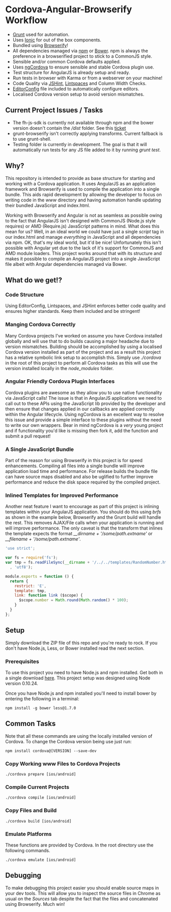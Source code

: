 Cordova-Angular-Browserify Workflow
===================================

* [Grunt](http://gruntjs.com/) used for automation.
* Uses [Ionic](http://ionicframework.com/) for out of the box components.
* Bundled using [Browserify](http://browserify.org/)!
* All dependencies managed via [npm](https://www.npmjs.org/) or 
[Bower](http://bower.io/). npm is always the preference in a 
browserified project to stick to a CommonJS style.
* Sensible and/or common Cordova defaults applied.
* Uses [ngCordova](http://ngcordova.com/) to ensure sensible and stable
 Cordova plugin use.
* Test structure for AngularJS is already setup and ready.
* Run tests in browser with Karma or from a webserver on your machine!
* Code Quality via [JSHint](http://www.jshint.com/docs/), 
[Lintspaces](lintspaces) and Column Width Checks.
* [EditorConfig](http://editorconfig.org/) file included to automatically 
configure editors.
* Localised Cordova version setup to avoid version mismatches.

## Current Project Issues / Tasks
* The fh-js-sdk is currently not available through npm and the bower version 
doesn't contain the _/dist_ folder. See this 
[ticket](https://github.com/feedhenry/fh-js-sdk/pull/86)
* grunt-browserify isn't correctly applying transforms. Current fallback is to 
use grunt-shell.
* Testing folder is currently in development. The goal is that it will 
automatically run tests for any JS file added to it by running *grunt test*.

## Why?

This repository is intended to provide as base structure for starting 
and working with a Cordova application. It uses AngularJS as an application 
framework and Browserify is used to compile the application into a single 
bundle. This aids rapid development by allowing the developer to focus on 
writing code in the _www_ directory and having automation handle updating their 
bundled JavaScript and index.html.

Working with Browserify and Angular is not as seamless as possible owing to the 
fact that AngularJS isn't designed with CommonJS (Node.js style requires) or
 AMD (Require.js) JavaScript patterns in 
mind. What does this mean for us? Well, in an ideal world we could have just a 
single _script_ tag in our index.html and manage *everything* in JavaScript 
and all dependencies via npm. OK, that's my ideal world, but it'd be nice! 
Unfortunately this isn't possible with Angular yet due to the lack of it's 
support for CommonJS and AMD module loaders. This project works around that 
with its structure and makes it possible to compile an AngularJS project into 
a single JavaScript file albeit with Angular dependencies managed via Bower.


## What do we get!?

### Code Structure
Using EditorConfig, Lintspaces, and JSHint enforces better code quality and 
ensures higher standards. Keep them included and be stringent!

### Manging Cordova Correctly
Many Cordova projects I've worked on assume you have Cordova installed globally 
and will use that to do builds causing a major headache due to version 
mismatches. Building should be accomplished by using a localised Cordova 
version installed as part of the project and as a result this project has a 
relative symbolic link setup to accomplish this. Simply use _./cordova_ in the 
root of this project to perform all Cordova tasks as this will use the version 
installed locally in the _node_modules_ folder.

### Angular Friendly Cordova Plugin Interfaces
Cordova plugins are awesome as they allow you to use native functionality via 
JavaScript calls! The issue is that in AngularJS applications we need to call 
out to these APIs using the JavaScript lib provided by the developer and then 
ensure that changes applied in our callbacks are applied correctly within the 
Angular lifecycle. Using ngCordova is an excellent way to resolve this issue 
and provide a simple interface to these plugins without the need to write our
own wrappers. Bear in mind ngCordova is a _very_ young project and if 
functionality you'd like is missing then fork it, add the function and submit 
a pull request!

### A Single JavaScript Bundle
Part of the reason for using Browserify in this project is for speed 
enhancements. Compiling all files into a single bundle will improve application 
load time and performance. For release builds the bundle file can have source 
maps disabled and also be uglified to further improve performance and reduce 
the disk space required by the compiled project.

### Inlined Templates for Improved Performance
Another neat feature I want to encourage as part of this project is inlining 
templates within your AngularJS application. You should do this using 
_brfs_ as shown in the example below, Browserify and the Grunt build will 
handle the rest. This removes AJAX/File calls when your application is running 
and will improve performance. The only caveat is that the transform that 
inlines the template expects the format *__dirname + '/some/path.extname'* or 
*__filename + '/some/path.extname'*. 


```javascript
'use strict';

var fs = require('fs');
var tmp = fs.readFileSync(__dirname + '/../../templates/RandomNumber.html'
  , 'utf8');

module.exports = function () {
  return {
    restrict: 'E',
    template: tmp,
    link: function link ($scope) {
      $scope.number = Math.round(Math.random() * 100);
    }
  }
};

```


## Setup 

Simply download the ZIP file of this repo and you're ready to rock. If you 
don't have Node.js, Less, or Bower installed read the next section.

### Prerequisites 
To use this project you need to have Node.js and npm installed. Get both in a 
single download [here](http://nodejs.org). This project setup was designed 
using Node version 0.10.24.

Once you have Node.js and npm installed you'll need to install bower by 
entering the following in a terminal:

```
npm install -g bower less@1.7.0
```

## Common Tasks
Note that all these commands are using the locally installed version of Cordova.
To change the Cordova version being use just run:

```
npm install cordova@[VERSION] --save-dev
```


### Copy Working www Files to Cordova Projects

```
./cordova prepare [ios/android]
```

### Compile Current Projects
```
./cordova compile [ios/android]
```

### Copy Files and Build
```
./cordova build [ios/android]
```

### Emulate Platforms
These functions are provided by Cordova. In the root directory use the 
following commands.

```
./cordova emulate [ios/android]
```

## Debugging 
To make debugging this project easier you should enable source maps in your dev 
tools. This will allow you to inspect the source files in Chrome as usual on 
the _Sources_ tab despite the fact that the files and concatenated using 
Browserify. Much win!